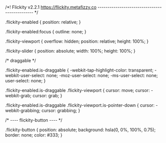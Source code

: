 /*! Flickity v2.2.1
https://flickity.metafizzy.co
---------------------------------------------- */


.flickity-enabled {
  position: relative;
}

.flickity-enabled:focus { outline: none; }

.flickity-viewport {
  overflow: hidden;
  position: relative;
  height: 100%;
}

.flickity-slider {
  position: absolute;
  width: 100%;
  height: 100%;
}

/* draggable */

.flickity-enabled.is-draggable {
  -webkit-tap-highlight-color: transparent;
  -webkit-user-select: none;
     -moz-user-select: none;
      -ms-user-select: none;
          user-select: none;
}

.flickity-enabled.is-draggable .flickity-viewport {
  cursor: move;
  cursor: -webkit-grab;
  cursor: grab;
}

.flickity-enabled.is-draggable .flickity-viewport.is-pointer-down {
  cursor: -webkit-grabbing;
  cursor: grabbing;
}

/* ---- flickity-button ---- */

.flickity-button {
  position: absolute;
  background: hsla(0, 0%, 100%, 0.75);
  border: none;
  color: #333;
}
